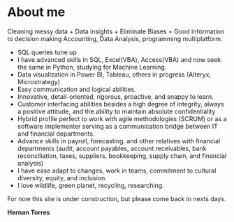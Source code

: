# About me

Cleaning messy data + Data insights + Eliminate Biases = Good information to decision making
Accounting, Data Analysis, programming multiplatform.

- SQL queries tune up
- I have advanced skills in SQL, Excel(VBA), Access(VBA) and now seek the same in Python, studying for Machine Learning.
- Data visualization in Power BI, Tableau, others in progress (Alteryx, Microstrategy)
- Easy communication and logical abilities.
- Innovative, detail-oriented, rigorous, proactive, and snappy to learn.
- Customer interfacing abilities besides a high degree of integrity, always a positive attitude, and the ability to maintain absolute confidentiality
- Hybrid profile perfect to work with agile methodologies (SCRUM) or as a software implementer serving as a communication bridge between IT and financial departments.
- Advance skills in payroll, forecasting, and other relatives with financial departments (audit, account payables, account receivables, bank reconciliation, taxes, suppliers, bookkeeping, supply chain, and financial analysis)
- I have ease adapt to changes, work in teams, commitment to cultural diversity, equity, and inclusion.
- I love wildlife, green planet, recycling, researching.


For now this site is under construction, but please come back in nexts days.

**Hernan Torres**
